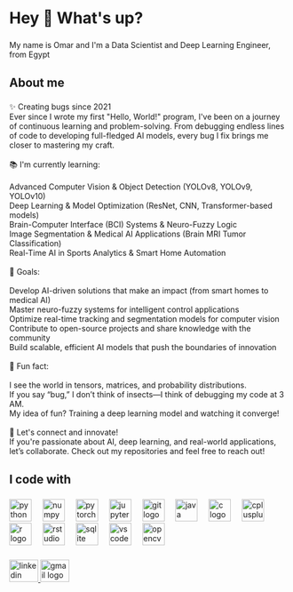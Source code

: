 <h1 align="left">Hey 👋 What's up?</h1>

###

<p align="left">My name is Omar and I'm a Data Scientist and Deep Learning Engineer, from Egypt</p>

###

<h2 align="left">About me</h2>

###

<p align="left">✨ Creating bugs since 2021<br>Ever since I wrote my first "Hello, World!" program, I've been on a journey of continuous learning and problem-solving. From debugging endless lines of code to developing full-fledged AI models, every bug I fix brings me closer to mastering my craft.<br><br>📚 I'm currently learning:<br><br>    Advanced Computer Vision & Object Detection (YOLOv8, YOLOv9, YOLOv10)<br>    Deep Learning & Model Optimization (ResNet, CNN, Transformer-based models)<br>    Brain-Computer Interface (BCI) Systems & Neuro-Fuzzy Logic<br>    Image Segmentation & Medical AI Applications (Brain MRI Tumor Classification)<br>    Real-Time AI in Sports Analytics & Smart Home Automation<br><br>🎯 Goals:<br><br>    Develop AI-driven solutions that make an impact (from smart homes to medical AI)<br>    Master neuro-fuzzy systems for intelligent control applications<br>    Optimize real-time tracking and segmentation models for computer vision<br>    Contribute to open-source projects and share knowledge with the community<br>    Build scalable, efficient AI models that push the boundaries of innovation<br><br>🎲 Fun fact:<br><br>    I see the world in tensors, matrices, and probability distributions.<br>    If you say “bug,” I don’t think of insects—I think of debugging my code at 3 AM.<br>    My idea of fun? Training a deep learning model and watching it converge!<br><br>🚀 Let's connect and innovate!<br>If you're passionate about AI, deep learning, and real-world applications, let’s collaborate. Check out my repositories and feel free to reach out!</p>

###

<h2 align="left">I code with</h2>

###

<div align="left">
  <img src="https://cdn.jsdelivr.net/gh/devicons/devicon/icons/python/python-original.svg" height="40" alt="python logo"  />
  <img width="12" />
  <img src="https://cdn.jsdelivr.net/gh/devicons/devicon/icons/numpy/numpy-original.svg" height="40" alt="numpy logo"  />
  <img width="12" />
  <img src="https://cdn.jsdelivr.net/gh/devicons/devicon/icons/pytorch/pytorch-original.svg" height="40" alt="pytorch logo"  />
  <img width="12" />
  <img src="https://cdn.jsdelivr.net/gh/devicons/devicon/icons/jupyter/jupyter-original.svg" height="40" alt="jupyter logo"  />
  <img width="12" />
  <img src="https://cdn.jsdelivr.net/gh/devicons/devicon/icons/git/git-original.svg" height="40" alt="git logo"  />
  <img width="12" />
  <img src="https://cdn.jsdelivr.net/gh/devicons/devicon/icons/java/java-original.svg" height="40" alt="java logo"  />
  <img width="12" />
  <img src="https://cdn.jsdelivr.net/gh/devicons/devicon/icons/c/c-original.svg" height="40" alt="c logo"  />
  <img width="12" />
  <img src="https://cdn.jsdelivr.net/gh/devicons/devicon/icons/cplusplus/cplusplus-original.svg" height="40" alt="cplusplus logo"  />
  <img width="12" />
  <img src="https://cdn.jsdelivr.net/gh/devicons/devicon/icons/r/r-original.svg" height="40" alt="r logo"  />
  <img width="12" />
  <img src="https://cdn.jsdelivr.net/gh/devicons/devicon/icons/rstudio/rstudio-original.svg" height="40" alt="rstudio logo"  />
  <img width="12" />
  <img src="https://cdn.jsdelivr.net/gh/devicons/devicon/icons/sqlite/sqlite-original.svg" height="40" alt="sqlite logo"  />
  <img width="12" />
  <img src="https://cdn.jsdelivr.net/gh/devicons/devicon/icons/vscode/vscode-original.svg" height="40" alt="vscode logo"  />
  <img width="12" />
  <img src="https://cdn.jsdelivr.net/gh/devicons/devicon/icons/opencv/opencv-original.svg" height="40" alt="opencv logo"  />
</div>

###

<div align="left">
  <a href="https://www.linkedin.com/in/omarali14/" target="_blank">
    <img src="https://raw.githubusercontent.com/maurodesouza/profile-readme-generator/master/src/assets/icons/social/linkedin/default.svg" width="52" height="40" alt="linkedin logo"  />
  </a>
  <a href="mailto:omaaralii14@gmail.com" target="_blank">
    <img src="https://raw.githubusercontent.com/maurodesouza/profile-readme-generator/master/src/assets/icons/social/gmail/default.svg" width="52" height="40" alt="gmail logo"  />
  </a>
</div>

###
